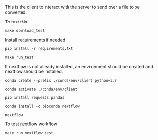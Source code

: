 This is the client to interact with the server to send over a file to be converted. 

To test this

```
make download_test
```

Install requirements if needed
```
pip install -r requirements.txt
```


```
make run_test
```


If nextflow is not already installed, an environment should be created and nextflow should be installed.
```
conda create --prefix ./conda/env/client python=3.7

conda activate ./conda/env/client

pip install requests pandas

conda install -c bioconda nextflow

nextflow
```

To test nextflow workflow

```
make run_nextflow_test
```